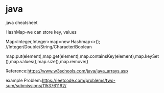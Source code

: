 # java
java cheatsheet

HashMap-we can store key, values

Map<Integer,Integer>map=new Hashmap<>(); //Integer/Double/String/Character/Boolean

map.put(element),map.get(element),map.containsKey(element),map.keySet(),map.values(),map.size(),map.remove()

Reference:https://www.w3schools.com/java/java_arrays.asp

example Problem:https://leetcode.com/problems/two-sum/submissions/1153761162/


